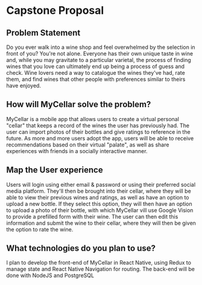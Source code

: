 # Capstone Proposal

## Problem Statement

Do you ever walk into a wine shop and feel overwhelmed by the selection in front of you? You're not alone. Everyone has their own unique taste in wine and, while you may gravitate to a particular varietal, the process of finding wines that you love can ultimately end up being a process of guess and check. Wine lovers need a way to catalogue the wines they've had, rate them, and find wines that other people with preferences similar to theirs have enjoyed.

## How will MyCellar solve the problem?

MyCellar is a mobile app that allows users to create a virtual personal "cellar" that keeps a record of the wines the user has previously had. The user can import photos of their bottles and give ratings to reference in the future. As more and more users adopt the app, users will be able to receive recommendations based on their virtual "palate", as well as share experiences with friends in a socially interactive manner.

## Map the User experience

Users will login using either email & password or using their preferred social media platform. They'll then be brought into their cellar, where they will be able to view their previous wines and ratings, as well as have an option to upload a new bottle. If they select this option, they will then have an option to upload a photo of their bottle, with which MyCellar vill use Google Vision to provide a prefilled form with their wine. The user can then edit this information and submit the wine to their cellar, where they will then be given the option to rate the wine.

## What technologies do you plan to use?

I plan to develop the front-end of MyCellar in React Native, using Redux to manage state and React Native Navigation for routing. The back-end will be done with NodeJS and PostgreSQL 